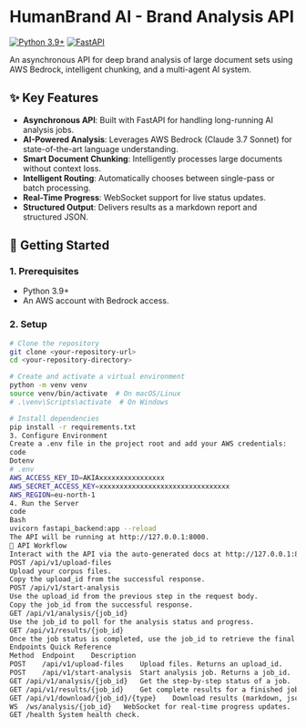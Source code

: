 # HumanBrand AI - Brand Analysis API

[![Python 3.9+](https://img.shields.io/badge/python-3.9+-blue.svg)](https://www.python.org/downloads/)
[![FastAPI](https://img.shields.io/badge/FastAPI-0.103.2-blueviolet)](https://fastapi.tiangolo.com/)

An asynchronous API for deep brand analysis of large document sets using AWS Bedrock, intelligent chunking, and a multi-agent AI system.

## ✨ Key Features

-   **Asynchronous API**: Built with FastAPI for handling long-running AI analysis jobs.
-   **AI-Powered Analysis**: Leverages AWS Bedrock (Claude 3.7 Sonnet) for state-of-the-art language understanding.
-   **Smart Document Chunking**: Intelligently processes large documents without context loss.
-   **Intelligent Routing**: Automatically chooses between single-pass or batch processing.
-   **Real-Time Progress**: WebSocket support for live status updates.
-   **Structured Output**: Delivers results as a markdown report and structured JSON.

## 🚀 Getting Started

### 1. Prerequisites

-   Python 3.9+
-   An AWS account with Bedrock access.

### 2. Setup

```bash
# Clone the repository
git clone <your-repository-url>
cd <your-repository-directory>

# Create and activate a virtual environment
python -m venv venv
source venv/bin/activate  # On macOS/Linux
# .\venv\Scripts\activate  # On Windows

# Install dependencies
pip install -r requirements.txt
3. Configure Environment
Create a .env file in the project root and add your AWS credentials:
code
Dotenv
# .env
AWS_ACCESS_KEY_ID=AKIAxxxxxxxxxxxxxxxx
AWS_SECRET_ACCESS_KEY=xxxxxxxxxxxxxxxxxxxxxxxxxxxxxxxx
AWS_REGION=eu-north-1
4. Run the Server
code
Bash
uvicorn fastapi_backend:app --reload
The API will be running at http://127.0.0.1:8000.
📖 API Workflow
Interact with the API via the auto-generated docs at http://127.0.0.1:8000/docs.
POST /api/v1/upload-files
Upload your corpus files.
Copy the upload_id from the successful response.
POST /api/v1/start-analysis
Use the upload_id from the previous step in the request body.
Copy the job_id from the successful response.
GET /api/v1/analysis/{job_id}
Use the job_id to poll for the analysis status and progress.
GET /api/v1/results/{job_id}
Once the job status is completed, use the job_id to retrieve the final analysis report and data.
Endpoints Quick Reference
Method	Endpoint	Description
POST	/api/v1/upload-files	Upload files. Returns an upload_id.
POST	/api/v1/start-analysis	Start analysis job. Returns a job_id.
GET	/api/v1/analysis/{job_id}	Get the step-by-step status of a job.
GET	/api/v1/results/{job_id}	Get complete results for a finished job.
GET	/api/v1/download/{job_id}/{type}	Download results (markdown, json, or full).
WS	/ws/analysis/{job_id}	WebSocket for real-time progress updates.
GET	/health	System health check.
